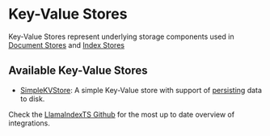 # Key-Value Stores

Key-Value Stores represent underlying storage components used in [Document Stores](../doc_stores/index.md) and [Index Stores](../index_stores/index.md)

## Available Key-Value Stores

- [SimpleKVStore](../../../SimpleKVStore.md): A simple Key-Value store with support of [persisting](../index.md) data to disk.

Check the [LlamaIndexTS Github](https://github.com/run-llama/LlamaIndexTS) for the most up to date overview of integrations.
